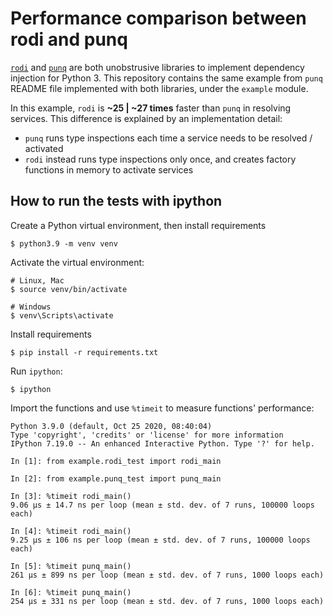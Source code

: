 # Performance comparison between rodi and punq

[`rodi`](https://github.com/Neoteroi/rodi) and [`punq`](https://github.com/bobthemighty/punq) are both unobstrusive libraries to implement dependency
injection for Python 3.
This repository contains the same example from `punq` README file implemented
with both libraries, under the `example` module.

In this example, `rodi` is **~25 | ~27 times** faster than `punq` in resolving
services. This difference is explained by an implementation detail:
* `punq` runs type inspections each time a service needs to be resolved /
  activated
* `rodi` instead runs type inspections only once, and creates factory functions
  in memory to activate services

## How to run the tests with ipython

Create a Python virtual environment, then install requirements

```
$ python3.9 -m venv venv
```

Activate the virtual environment:

```
# Linux, Mac
$ source venv/bin/activate

# Windows
$ venv\Scripts\activate
```

Install requirements

```
$ pip install -r requirements.txt
```

Run `ipython`:

```
$ ipython
```

Import the functions and use `%timeit` to measure functions' performance:

```
Python 3.9.0 (default, Oct 25 2020, 08:40:04)
Type 'copyright', 'credits' or 'license' for more information
IPython 7.19.0 -- An enhanced Interactive Python. Type '?' for help.

In [1]: from example.rodi_test import rodi_main

In [2]: from example.punq_test import punq_main

In [3]: %timeit rodi_main()
9.06 µs ± 14.7 ns per loop (mean ± std. dev. of 7 runs, 100000 loops each)

In [4]: %timeit rodi_main()
9.25 µs ± 106 ns per loop (mean ± std. dev. of 7 runs, 100000 loops each)

In [5]: %timeit punq_main()
261 µs ± 899 ns per loop (mean ± std. dev. of 7 runs, 1000 loops each)

In [6]: %timeit punq_main()
254 µs ± 331 ns per loop (mean ± std. dev. of 7 runs, 1000 loops each)
```
